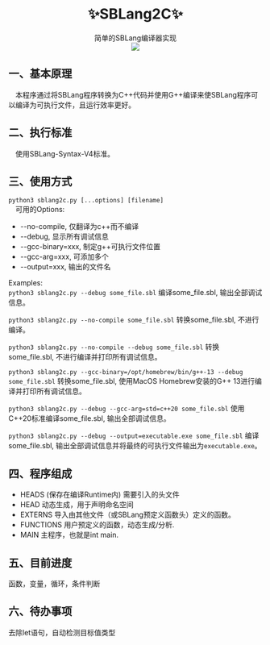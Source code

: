 <h1 align="center">✨SBLang2C✨</h1>
<p align="center">简单的SBLang编译器实现
<br><img src="https://wakatime.com/badge/user/446b98ad-62be-496b-bda1-7cec523e3316/project/c0644e57-360b-4f28-8e2f-2ea80eae01d0.svg"></p>


## 一、基本原理
&emsp;本程序通过将SBLang程序转换为C++代码并使用G++编译来使SBLang程序可以编译为可执行文件，且运行效率更好。
## 二、执行标准
&emsp;使用SBLang-Syntax-V4标准。
## 三、使用方式
`python3 sblang2c.py [...options] [filename]`  
&emsp;可用的Options:
 - --no-compile, 仅翻译为c++而不编译
 - --debug, 显示所有调试信息
 - --gcc-binary=xxx, 制定g++可执行文件位置
 - --gcc-arg=xxx, 可添加多个
 - --output=xxx, 输出的文件名

Examples:  
`python3 sblang2c.py --debug some_file.sbl`
编译some_file.sbl, 输出全部调试信息。  

`python3 sblang2c.py --no-compile some_file.sbl`
转换some_file.sbl, 不进行编译。

`python3 sblang2c.py --no-compile --debug some_file.sbl`
转换some_file.sbl, 不进行编译并打印所有调试信息。

`python3 sblang2c.py --gcc-binary=/opt/homebrew/bin/g++-13 --debug some_file.sbl`
转换some_file.sbl, 使用MacOS Homebrew安装的G++ 13进行编译并打印所有调试信息。

`python3 sblang2c.py --debug --gcc-arg=std=c++20 some_file.sbl`
使用C++20标准编译some_file.sbl, 输出全部调试信息。  

`python3 sblang2c.py --debug --output=executable.exe some_file.sbl`
编译some_file.sbl, 输出全部调试信息并将最终的可执行文件输出为`executable.exe`。 

## 四、程序组成
 - HEADS (保存在编译Runtime内) 需要引入的头文件
 - HEAD 动态生成，用于声明命名空间
 - EXTERNS 导入由其他文件（或SBLang预定义函数头）定义的函数。
 - FUNCTIONS 用户预定义的函数，动态生成/分析.
 - MAIN 主程序，也就是int main.
## 五、目前进度
函数，变量，循环，条件判断
## 六、待办事项
去除let语句，自动检测目标值类型